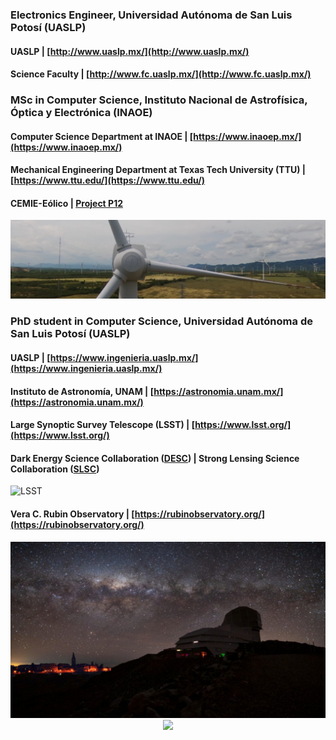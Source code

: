 ### Electronics Engineer, Universidad Autónoma de San Luis Potosí (UASLP)
#### UASLP | [http://www.uaslp.mx/](http://www.uaslp.mx/)
#### Science Faculty | [http://www.fc.uaslp.mx/](http://www.fc.uaslp.mx/)

### MSc in Computer Science, Instituto Nacional de Astrofísica, Óptica y Electrónica (INAOE)
#### Computer Science Department at INAOE | [https://www.inaoep.mx/](https://www.inaoep.mx/)
#### Mechanical Engineering Department at Texas Tech University (TTU) | [https://www.ttu.edu/](https://www.ttu.edu/)
#### CEMIE-Eólico | [Project P12](https://www.inaoep.mx/noticias/?noticia=669&anio=2019)

<img src="https://raw.githubusercontent.com/parlange/parlange.github.io/main/images/cemie-eolico-p12.jpg" alt="LSST"/>


### PhD student in Computer Science, Universidad Autónoma de San Luis Potosí (UASLP)
#### UASLP | [https://www.ingenieria.uaslp.mx/](https://www.ingenieria.uaslp.mx/)
#### Instituto de Astronomía, UNAM | [https://astronomia.unam.mx/](https://astronomia.unam.mx/)
#### Large Synoptic Survey Telescope (LSST) | [https://www.lsst.org/](https://www.lsst.org/)
#### Dark Energy Science Collaboration ([DESC](https://www.lsstdesc.org/)) | Strong Lensing Science Collaboration ([SLSC](https://sites.google.com/view/lsst-stronglensing))  

<img src="https://raw.githubusercontent.com/parlange/parlange.github.io/main/images/lsst-camera.jpeg" alt="LSST"/>

#### Vera C. Rubin Observatory | [https://rubinobservatory.org/](https://rubinobservatory.org/)

<img src="https://raw.githubusercontent.com/parlange/parlange.github.io/main/images/vera-rubin-observatory.jpg" alt="Vera C. Rubin Observatory"/>

<div style="text-align: center;">
    <img src="https://github-readme-stats.vercel.app/api?username=parlange&show_icons=true"/>
</div>
